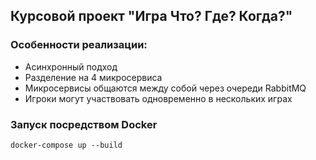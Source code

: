 ## Курсовой проект "Игра Что? Где? Когда?"
### Особенности реализации:
 - Асинхронный подход
 - Разделение на 4 микросервиса
 - Микросервисы общаются между собой через очереди RabbitMQ
 - Игроки могут участвовать одновременно в нескольких играх

### Запуск посредством Docker
`docker-compose up --build`